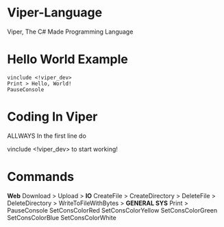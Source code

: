 # Viper-Language
Viper, The C# Made Programming Language


# Hello World Example
```vinclude <!viper_dev>
vinclude <!viper_dev>
Print > Hello, World!
PauseConsole
```

# Coding In Viper
ALLWAYS In the first line do

vinclude <!viper_dev> to start working!

# Commands
**Web**
Download > 
Upload > 
**IO**
CreateFile > 
CreateDirectory > 
DeleteFile > 
DeleteDirectory > 
WriteToFileWithBytes > 
**GENERAL SYS**
Print > 
PauseConsole
SetConsColorRed
SetConsColorYellow
SetConsColorGreen
SetConsColorBlue
SetConsColorWhite
